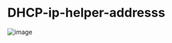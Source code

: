 # DHCP-ip-helper-addresss

![image](https://github.com/user-attachments/assets/cb94da4e-71fe-4edc-90ce-cd1b99f2bc63)
